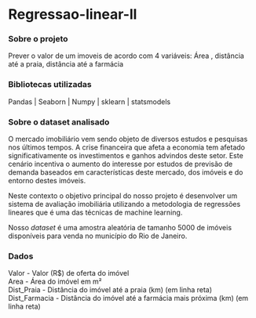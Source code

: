 # Regressao-linear-ll
### Sobre o projeto
Prever o valor de um imoveis de acordo com 4 variáveis: Área , distância até a praia, distância até a farmácia

### Bibliotecas utilizadas 
Pandas | Seaborn | Numpy | sklearn | statsmodels

### Sobre o dataset analisado

O mercado imobiliário vem sendo objeto de diversos estudos e pesquisas nos últimos tempos. A crise financeira que afeta a economia tem afetado significativamente os investimentos e ganhos advindos deste setor. Este cenário incentiva o aumento do interesse por estudos de previsão de demanda baseados em características deste mercado, dos imóveis e do entorno destes imóveis.

Neste contexto o objetivo principal do nosso projeto é desenvolver um sistema de avaliação imobiliária utilizando a metodologia de regressões lineares que é uma das técnicas de machine learning.

Nosso *dataset* é uma amostra aleatória de tamanho 5000 de imóveis disponíveis para venda no município do Rio de Janeiro.

### Dados
Valor - Valor (R$) de oferta do imóvel </br>
Area - Área do imóvel em m² </br>
Dist_Praia - Distância do imóvel até a praia (km) (em linha reta) </br>
Dist_Farmacia - Distância do imóvel até a farmácia mais próxima (km) (em linha reta) </br>


